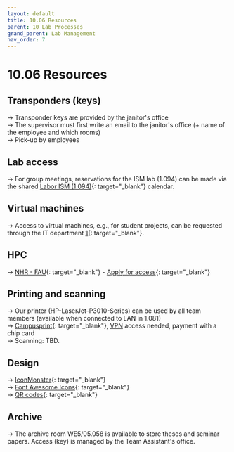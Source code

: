 ```yaml
---
layout: default
title: 10.06 Resources
parent: 10 Lab Processes
grand_parent: Lab Management
nav_order: 7
---
```


# 10.06 Resources

## Transponders (keys)

→ Transponder keys are provided by the janitor's office  
→ The supervisor must first write an email to the janitor's office (+ name of the employee and which rooms)  
→ Pick-up by employees  

## Lab access

→ For group meetings, reservations for the ISM lab (1.094) can be made via the shared [Labor ISM (1.094)](https://mailex.uni-bamberg.de/owa/#path=/calendar/view/Month){: target="_blank"} calendar.

## Virtual machines

→ Access to virtual machines, e.g., for student projects, can be requested through the IT department [1](https://www.uni-bamberg.de/its/wir/mitarbeiter/mai/){: target="_blank"}.

## HPC

→ [NHR - FAU](https://hpc.fau.de/){: target="_blank"} - [Apply for access](https://hpc.fau.de/application-for-bayernki-access/){: target="_blank"}

## Printing and scanning

→ Our printer (HP-LaserJet-P3010-Series) can be used by all team members (available when connected to LAN in 1.081)  
→ [Campusprint](https://www.uni-bamberg.de/campusprint/){: target="_blank"}, [VPN](#vpn) access needed, payment with a chip card  
→ Scanning: TBD.

## Design

→ [IconMonster](https://iconmonstr.com/?s=git){: target="_blank"}  
→ [Font Awesome Icons](https://fontawesome.com/v4/icons/){: target="_blank"}  
→ [QR codes](https://www.resourcefuldev.com/qr-code-generator/){: target="_blank"}

## Archive

→ The archive room WE5/05.058 is available to store theses and seminar papers.
  Access (key) is managed by the Team Assistant's office.

<!-- 
Templates: letters, etc. -> directory
-->
